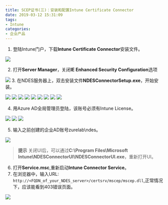 ```yaml
---
title: SCEP证书(三)：安装和配置Intune Certificate Connector
date: 2019-03-12 15:31:09
tags:
- Intune
categories:
- 企业产品
---
```

1. 登陆Intune门户，下载**Intune Certificate Connector**安装文件。

![](/images/284.png)

<!-- more -->

2. 打开**Server Manager**，关闭**IE Enhanced Security Configuration**选项

![](/images/285.png)
3. 在NDES服务器上，双击安装文件**NDESConnectorSetup.exe**，开始安装。

![](/images/286.png)
![](/images/287.png)
![](/images/288.png)
![](/images/289.png)
![](/images/290.png)
![](/images/291.png)
![](/images/292.png)
![](/images/293.png)
![](/images/294.png)

4. 用Azure AD全局管理员登陆，该账号必须有Intune License。


![](/images/295.png)
![](/images/296.png)
![](/images/297.png)

5. 输入之前创建的企业AD账号zurelab\ndes。

![](/images/298.png)

> **提示**
> 关闭UI后，可以通过**C:\Program Files\Microsoft Intune\NDESConnectorUI\NDESConnectorUI.exe**，重新打开UI。

6. 打开**Service.msc**,重新启动**Intune Connector Service**。
7. 在浏览器中，输入URL: `http://<FQDN_of_your_NDES_server>/certsrv/mscep/mscep.dll`,正常情况下，应该能看到403错误页面。

![](/images/299.png)
